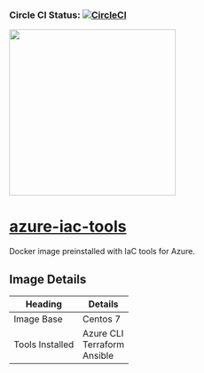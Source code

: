 ### Circle CI Status: [![CircleCI](https://circleci.com/gh/deanshanahan/azure-iac-tools.svg?style=svg)](https://circleci.com/gh/deanshanahan/azure-iac-tools)

<img src="https://upload.wikimedia.org/wikipedia/commons/thumb/a/a8/Microsoft_Azure_Logo.svg/640px-Microsoft_Azure_      Logo.svg.png" width="300">

# [azure-iac-tools](https://hub.docker.com/repository/docker/deanshanahan/azure-iac-tools)

Docker image preinstalled with IaC tools for Azure.

## Image Details
| Heading | Details |
| --- | --- |
| Image Base | Centos 7 |
| Tools Installed | Azure CLI<br>Terraform<br>Ansible |


